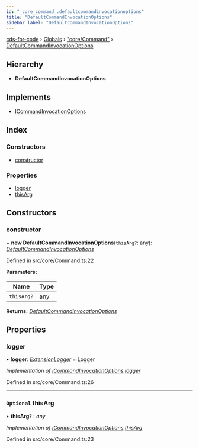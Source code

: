 ```yaml
---
id: "_core_command_.defaultcommandinvocationoptions"
title: "DefaultCommandInvocationOptions"
sidebar_label: "DefaultCommandInvocationOptions"
---
```


[cds-for-code](../index.md) › [Globals](../globals.md) › ["core/Command"](../modules/_core_command_.md) › [DefaultCommandInvocationOptions](_core_command_.defaultcommandinvocationoptions.md)

## Hierarchy

* **DefaultCommandInvocationOptions**

## Implements

* [ICommandInvocationOptions](../interfaces/_core_command_.icommandinvocationoptions.md)

## Index

### Constructors

* [constructor](_core_command_.defaultcommandinvocationoptions.md#constructor)

### Properties

* [logger](_core_command_.defaultcommandinvocationoptions.md#logger)
* [thisArg](_core_command_.defaultcommandinvocationoptions.md#optional-thisarg)

## Constructors

###  constructor

\+ **new DefaultCommandInvocationOptions**(`thisArg?`: any): *[DefaultCommandInvocationOptions](_core_command_.defaultcommandinvocationoptions.md)*

Defined in src/core/Command.ts:22

**Parameters:**

Name | Type |
------ | ------ |
`thisArg?` | any |

**Returns:** *[DefaultCommandInvocationOptions](_core_command_.defaultcommandinvocationoptions.md)*

## Properties

###  logger

• **logger**: *[ExtensionLogger](_core_framework_logger_.extensionlogger.md)* = Logger

*Implementation of [ICommandInvocationOptions](../interfaces/_core_command_.icommandinvocationoptions.md).[logger](../interfaces/_core_command_.icommandinvocationoptions.md#optional-logger)*

Defined in src/core/Command.ts:26

___

### `Optional` thisArg

• **thisArg**? : *any*

*Implementation of [ICommandInvocationOptions](../interfaces/_core_command_.icommandinvocationoptions.md).[thisArg](../interfaces/_core_command_.icommandinvocationoptions.md#optional-thisarg)*

Defined in src/core/Command.ts:23
